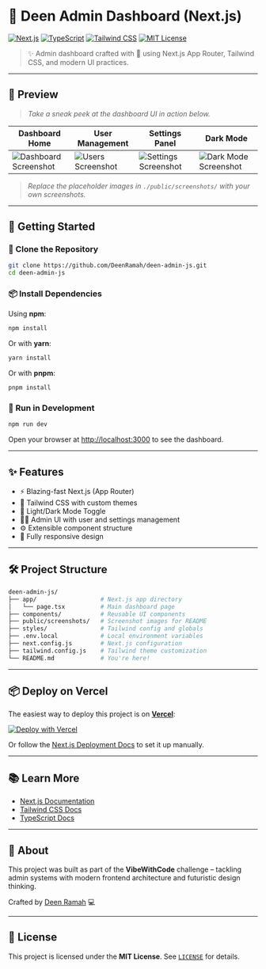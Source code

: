 # 🧠 Deen Admin Dashboard (Next.js)

[![Next.js](https://img.shields.io/badge/Built%20With-Next.js-000?style=for-the-badge&logo=next.js)](https://nextjs.org/)
[![TypeScript](https://img.shields.io/badge/Language-TypeScript-blue?style=for-the-badge&logo=typescript)](https://www.typescriptlang.org/)
[![Tailwind CSS](https://img.shields.io/badge/Styled%20With-Tailwind%20CSS-38B2AC?style=for-the-badge&logo=tailwind-css)](https://tailwindcss.com/)
[![MIT License](https://img.shields.io/github/license/DeenRamah/deen-admin-js?style=for-the-badge)](LICENSE)

> ✨ Admin dashboard crafted with 💖 using Next.js App Router, Tailwind CSS, and modern UI practices.

---

## 📸 Preview

> _Take a sneak peek at the dashboard UI in action below._

| Dashboard Home | User Management | Settings Panel | Dark Mode |
|----------------|------------------|----------------|-----------|
| ![Dashboard Screenshot](./public/screenshots/dashboard1.png) | ![Users Screenshot](./public/screenshots/dashboard2.png) | ![Settings Screenshot](./public/screenshots/dashboard3.png) | ![Dark Mode Screenshot](./public/screenshots/dashboard4.png) |

> _Replace the placeholder images in `./public/screenshots/` with your own screenshots._

---

## 🚀 Getting Started

### 🧬 Clone the Repository

```bash
git clone https://github.com/DeenRamah/deen-admin-js.git
cd deen-admin-js
```

### 📦 Install Dependencies

Using **npm**:

```bash
npm install
```

Or with **yarn**:

```bash
yarn install
```

Or with **pnpm**:

```bash
pnpm install
```

### 🔧 Run in Development

```bash
npm run dev
```

Open your browser at [http://localhost:3000](http://localhost:3000) to see the dashboard.

---

## ✨ Features

- ⚡ Blazing-fast Next.js (App Router)
- 🎨 Tailwind CSS with custom themes
- 🌙 Light/Dark Mode Toggle
- 🧑‍💼 Admin UI with user and settings management
- ⚙️ Extensible component structure
- 📱 Fully responsive design

---

## 🛠️ Project Structure

```bash
deen-admin-js/
├── app/                  # Next.js app directory
│   └── page.tsx          # Main dashboard page
├── components/           # Reusable UI components
├── public/screenshots/   # Screenshot images for README
├── styles/               # Tailwind config and globals
├── .env.local            # Local environment variables
├── next.config.js        # Next.js configuration
├── tailwind.config.js    # Tailwind theme customization
└── README.md             # You're here!
```

---

## 📦 Deploy on Vercel

The easiest way to deploy this project is on **[Vercel](https://vercel.com/)**:

[![Deploy with Vercel](https://vercel.com/button)](https://vercel.com/new/project?template=DeenRamah/deen-admin-js)

Or follow the [Next.js Deployment Docs](https://nextjs.org/docs/deployment) to set it up manually.

---

## 📚 Learn More

- [Next.js Documentation](https://nextjs.org/docs)
- [Tailwind CSS Docs](https://tailwindcss.com/docs)
- [TypeScript Docs](https://www.typescriptlang.org/docs/)

---

## 🧠 About

This project was built as part of the **VibeWithCode** challenge – tackling admin systems with modern frontend architecture and futuristic design thinking. 

Crafted by [Deen Ramah](https://github.com/DeenRamah) 💻

---

## 🪪 License

This project is licensed under the **MIT License**. See [`LICENSE`](./LICENSE) for details.
